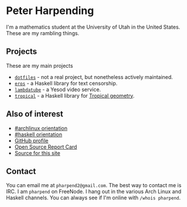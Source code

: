 # Peter Harpending

I'm a mathematics student at the University of Utah in the United States. These
are my rambling things.

## Projects

These are my main projects

* [`dotfiles`][1] - not a real project, but nonetheless actively maintained.
* [`eros`][2] - a Haskell library for text censorship.
* [`lambdatube`][3] - a Yesod video service.
* [`tropical`][4] - a Haskell library for [Tropical geometry][5].

## Also of interest

* [#archlinux orientation](/archlinux-orientation.html)
* [#haskell orientation](/haskell-orientation.html)
* [GitHub profile](https://github.com/pharpend)
* [Open Source Report Card](https://osrc.dfm.io/pharpend/)
* [Source for this site][6]

## Contact

You can email me at `pharpend2@gmail.com`. The best way to contact me is IRC. I
am `pharpend` on FreeNode. I hang out in the various Arch Linux and Haskell
channels. You can always see if I'm online with `/whois pharpend`.

[1]: https://github.com/pharpend/dotfiles
[2]: https://github.com/pharpend/eros
[3]: https://github.com/pharpend/lambdatube
[4]: https://github.com/pharpend/tropical
[5]: https://en.wikipedia.org/wiki/Tropical_geometry
[6]: https://github.com/pharpend/pharpend.github.io/tree/hakyll
